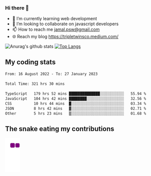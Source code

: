 ### Hi there 👋

<!--
**padepokanpenguin/padepokanpenguin** is a ✨ _special_ ✨ repository because its `README.md` (this file) appears on your GitHub profile.
-->

- 🌱 I’m currently learning  web development
- 👯 I’m looking to collaborate on javascript developers
- 📫 How to reach me jamal.psw@gmail.com
- 🌐 Reach my blog https://tripletwinsco.medium.com/

![Anurag's github stats](https://github-readme-stats.vercel.app/api?username=padepokanpenguin&count_private=true&disable_animations=false&show_icons=true&theme=default)
[![Top Langs](https://github-readme-stats.vercel.app/api/top-langs/?username=padepokanpenguin&theme=default&layout=compact)](https://github.com/padepokanpenguin)

## My coding stats

<!--START_SECTION:waka-->

```text
From: 16 August 2022 - To: 27 January 2023

Total Time: 321 hrs 30 mins

TypeScript   179 hrs 52 mins ██████████████░░░░░░░░░░░   55.94 %
JavaScript   104 hrs 42 mins ████████░░░░░░░░░░░░░░░░░   32.56 %
CSS          10 hrs 44 mins  █░░░░░░░░░░░░░░░░░░░░░░░░   03.34 %
JSON         8 hrs 42 mins   ▓░░░░░░░░░░░░░░░░░░░░░░░░   02.71 %
Other        5 hrs 23 mins   ▒░░░░░░░░░░░░░░░░░░░░░░░░   01.68 %
```

<!--END_SECTION:waka-->


## The snake eating my contributions
![snake gif](https://github.com/padepokanpenguin/padepokanpenguin/blob/output/github-contribution-grid-snake.gif)
